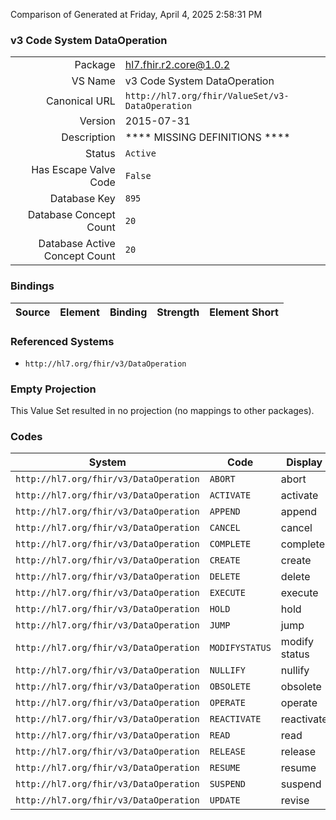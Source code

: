 Comparison of 
Generated at Friday, April 4, 2025 2:58:31 PM

### v3 Code System DataOperation

|      |     |
| ---: | --- |
| Package | hl7.fhir.r2.core@1.0.2 |
| VS Name | v3 Code System DataOperation |
| Canonical URL | `http://hl7.org/fhir/ValueSet/v3-DataOperation` |
| Version | 2015-07-31 |
| Description | **** MISSING DEFINITIONS **** |
| Status | `Active` |
| Has Escape Valve Code | `False` |
| Database Key | `895` |
| Database Concept Count | `20` |
| Database Active Concept Count | `20` |
### Bindings

| Source | Element | Binding | Strength | Element Short |
| ------ | ------- | ------- | -------- | ------------- |

### Referenced Systems

* `http://hl7.org/fhir/v3/DataOperation`
### Empty Projection

This Value Set resulted in no projection (no mappings to other packages).

### Codes

| System | Code | Display |
| ------ | ---- | ------- |
| `http://hl7.org/fhir/v3/DataOperation` | `ABORT` | abort |
| `http://hl7.org/fhir/v3/DataOperation` | `ACTIVATE` | activate |
| `http://hl7.org/fhir/v3/DataOperation` | `APPEND` | append |
| `http://hl7.org/fhir/v3/DataOperation` | `CANCEL` | cancel |
| `http://hl7.org/fhir/v3/DataOperation` | `COMPLETE` | complete |
| `http://hl7.org/fhir/v3/DataOperation` | `CREATE` | create |
| `http://hl7.org/fhir/v3/DataOperation` | `DELETE` | delete |
| `http://hl7.org/fhir/v3/DataOperation` | `EXECUTE` | execute |
| `http://hl7.org/fhir/v3/DataOperation` | `HOLD` | hold |
| `http://hl7.org/fhir/v3/DataOperation` | `JUMP` | jump |
| `http://hl7.org/fhir/v3/DataOperation` | `MODIFYSTATUS` | modify status |
| `http://hl7.org/fhir/v3/DataOperation` | `NULLIFY` | nullify |
| `http://hl7.org/fhir/v3/DataOperation` | `OBSOLETE` | obsolete |
| `http://hl7.org/fhir/v3/DataOperation` | `OPERATE` | operate |
| `http://hl7.org/fhir/v3/DataOperation` | `REACTIVATE` | reactivate |
| `http://hl7.org/fhir/v3/DataOperation` | `READ` | read |
| `http://hl7.org/fhir/v3/DataOperation` | `RELEASE` | release |
| `http://hl7.org/fhir/v3/DataOperation` | `RESUME` | resume |
| `http://hl7.org/fhir/v3/DataOperation` | `SUSPEND` | suspend |
| `http://hl7.org/fhir/v3/DataOperation` | `UPDATE` | revise |
